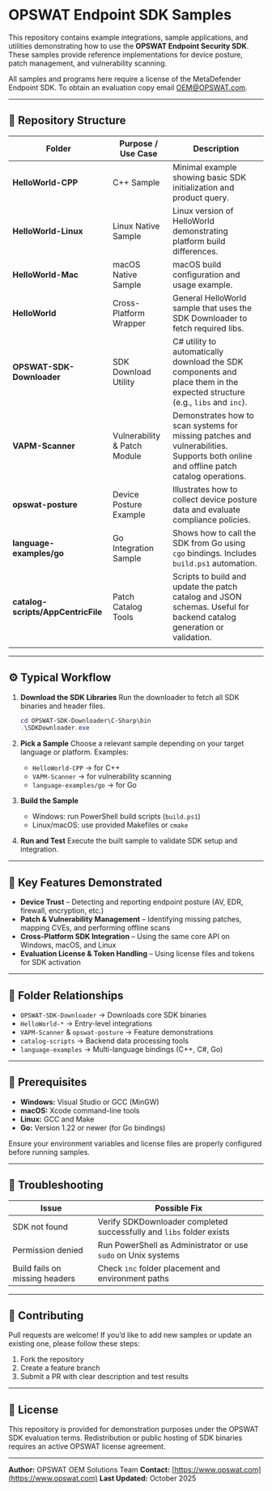 # OPSWAT Endpoint SDK Samples

This repository contains example integrations, sample applications, and utilities demonstrating how to use the **OPSWAT Endpoint Security SDK**. These samples provide reference implementations for device posture, patch management, and vulnerability scanning.  

All samples and programs here require a license of the MetaDefender Endpoint SDK.  To obtain an evaluation copy email OEM@OPSWAT.com.

---

## 📁 Repository Structure

| Folder                                                   | Purpose / Use Case           | Description                                                                                                                          |
| -------------------------------------------------------- | ---------------------------- | ------------------------------------------------------------------------------------------------------------------------------------ |
| **HelloWorld-CPP**                                       | C++ Sample                   | Minimal example showing basic SDK initialization and product query.                                                                  |
| **HelloWorld-Linux**                                     | Linux Native Sample          | Linux version of HelloWorld demonstrating platform build differences.                                                                |
| **HelloWorld-Mac**                                       | macOS Native Sample          | macOS build configuration and usage example.                                                                                         |
| **HelloWorld**                                           | Cross-Platform Wrapper       | General HelloWorld sample that uses the SDK Downloader to fetch required libs.                                                       |
| **OPSWAT-SDK-Downloader**                                | SDK Download Utility         | C# utility to automatically download the SDK components and place them in the expected structure (e.g., `libs` and `inc`).           |
| **VAPM-Scanner**                                         | Vulnerability & Patch Module | Demonstrates how to scan systems for missing patches and vulnerabilities. Supports both online and offline patch catalog operations. |
| **opswat-posture**                                       | Device Posture Example       | Illustrates how to collect device posture data and evaluate compliance policies.                                                     |
| **language-examples/go**                                 | Go Integration Sample        | Shows how to call the SDK from Go using `cgo` bindings. Includes `build.ps1` automation.                                             |
| **catalog-scripts/AppCentricFile**                       | Patch Catalog Tools          | Scripts to build and update the patch catalog and JSON schemas. Useful for backend catalog generation or validation.                 |
                                                              |

---

## ⚙️ Typical Workflow

1. **Download the SDK Libraries**
   Run the downloader to fetch all SDK binaries and header files.

   ```powershell
   cd OPSWAT-SDK-Downloader\C-Sharp\bin
   .\SDKDownloader.exe
   ```

2. **Pick a Sample**
   Choose a relevant sample depending on your target language or platform. Examples:

   * `HelloWorld-CPP` → for C++
   * `VAPM-Scanner` → for vulnerability scanning
   * `language-examples/go` → for Go

3. **Build the Sample**

   * Windows: run PowerShell build scripts (`build.ps1`)
   * Linux/macOS: use provided Makefiles or `cmake`

4. **Run and Test**
   Execute the built sample to validate SDK setup and integration.

---

## 🔑 Key Features Demonstrated

* **Device Trust** – Detecting and reporting endpoint posture (AV, EDR, firewall, encryption, etc.)
* **Patch & Vulnerability Management** – Identifying missing patches, mapping CVEs, and performing offline scans
* **Cross-Platform SDK Integration** – Using the same core API on Windows, macOS, and Linux
* **Evaluation License & Token Handling** – Using license files and tokens for SDK activation

---

## 🧱 Folder Relationships

* `OPSWAT-SDK-Downloader` → Downloads core SDK binaries
* `HelloWorld-*` → Entry-level integrations
* `VAPM-Scanner` & `opswat-posture` → Feature demonstrations
* `catalog-scripts` → Backend data processing tools
* `language-examples` → Multi-language bindings (C++, C#, Go)

---

## 🧰 Prerequisites

* **Windows:** Visual Studio or GCC (MinGW)
* **macOS:** Xcode command-line tools
* **Linux:** GCC and Make
* **Go:** Version 1.22 or newer (for Go bindings)

Ensure your environment variables and license files are properly configured before running samples.

---

## 🧠 Troubleshooting

| Issue                          | Possible Fix                                                         |
| ------------------------------ | -------------------------------------------------------------------- |
| SDK not found                  | Verify SDKDownloader completed successfully and `libs` folder exists |
| Permission denied              | Run PowerShell as Administrator or use `sudo` on Unix systems        |
| Build fails on missing headers | Check `inc` folder placement and environment paths                   |

---

## 🧩 Contributing

Pull requests are welcome! If you’d like to add new samples or update an existing one, please follow these steps:

1. Fork the repository
2. Create a feature branch
3. Submit a PR with clear description and test results

---

## 📄 License

This repository is provided for demonstration purposes under the OPSWAT SDK evaluation terms. Redistribution or public hosting of SDK binaries requires an active OPSWAT license agreement.

---


**Author:** OPSWAT OEM Solutions Team
**Contact:** [https://www.opswat.com](https://www.opswat.com)
**Last Updated:** October 2025
